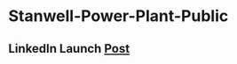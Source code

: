 # Stanwell-Power-Plant-Public

## LinkedIn Launch [Post](https://www.linkedin.com/feed/update/urn:li:activity:7219903449302282240/)
